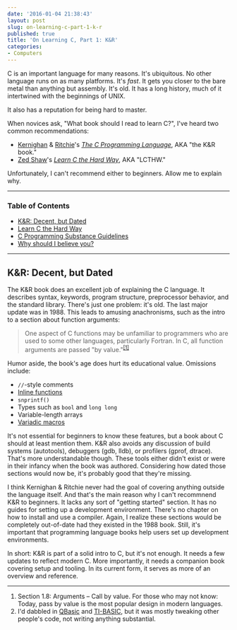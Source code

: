 ```yaml
---
date: '2016-01-04 21:38:43'
layout: post
slug: on-learning-c-part-1-k-r
published: true
title: 'On Learning C, Part 1: K&R'
categories:
- Computers
---
```


C is an important language for many reasons. It's ubiquitous. No other language runs on as many platforms. It's *fast*. It gets you closer to the bare metal than anything but assembly. It's old. It has a long history, much of it intertwined with the beginnings of UNIX.

It also has a reputation for being hard to master.

When novices ask, "What book should I read to learn C?", I've heard two common recommendations:

* [Kernighan](https://en.wikipedia.org/wiki/Brian_Kernighan) & [Ritchie](https://en.wikipedia.org/wiki/Dennis_Ritchie)'s [*The C Programming Language*](https://en.wikipedia.org/wiki/The_C_Programming_Language), AKA "the K&R book."
* [Zed Shaw](https://en.wikipedia.org/wiki/Zed_Shaw)'s [*Learn C the Hard Way*](http://c.learncodethehardway.org/book/), AKA "LCTHW."

Unfortunately, I can't recommend either to beginners. Allow me to explain why.

---

### Table of Contents
- [K&R: Decent, but Dated](#kr)
- [Learn C the Hard Way](#lcthw)
- [C Programming Substance Guidelines](#substance)
- [Why should I believe you?](#why)

---
<span id="kr"></span>

## K&R: Decent, but Dated

The K&R book does an excellent job of explaining the C language. It describes syntax, keywords, program structure, preprocessor behavior, and the standard library. There's just one problem: it's old. The last major update was in 1988. This leads to amusing anachronisms, such as the intro to a section about function arguments:

> One aspect of C functions may be unfamiliar to programmers who are used to some other languages, particularly Fortran. In C, all function arguments are passed "by value."<sup>[\[1\]](#ref_1)</sup>

Humor aside, the book's age does hurt its educational value. Omissions include:

- `//`-style comments
- [Inline functions](https://en.wikipedia.org/wiki/Inline_function)
- `snprintf()`
- Types such as `bool` and `long long`
- Variable-length arrays
- [Variadic macros](https://en.wikipedia.org/wiki/Variadic_macro)

It's not essential for beginners to know these features, but a book about C should at least mention them. K&R also avoids any discussion of build systems (autotools), debuggers (gdb, lldb), or profilers (gprof, dtrace). That's more understandable though. These tools either didn't exist or were in their infancy when the book was authored. Considering how dated those sections would now be, it's probably good that they're missing.

I think Kernighan & Ritchie never had the goal of covering anything outside the language itself. And that's the main reason why I can't recommnend K&R to beginners. It lacks any sort of "getting started" section. It has no guides for setting up a development environment. There's no chapter on how to install and use a compiler. Again, I realize these sections would be completely out-of-date had they existed in the 1988 book. Still, it's important that programming language books help users set up development environments.

In short: K&R is part of a solid intro to C, but it's not enough. It needs a few updates to reflect modern C. More importantly, it needs a companion book covering setup and tooling. In its current form, it serves as more of an overview and reference.

---

1. <span id="ref_1"></span>Section 1.8: Arguments – Call by value. For those who may not know: Today, pass by value is the most popular design in modern languages.
2. <span id="ref_2"></span>I'd dabbled in [QBasic](https://en.wikipedia.org/wiki/QBasic) and [TI-BASIC](https://en.wikipedia.org/wiki/TI-BASIC), but it was mostly tweaking other people's code, not writing anything substantial.
